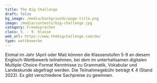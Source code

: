 ```yaml
---
title: The Big Challenge
draft: false
bg_image: /media/backgrounds/page-title.png
image: /media/contests/big-challenge.jpg
category: Fremdsprachen
class: 5. - 9. Klasse
web_url: https://www.thebigchallenge.com/de/
type: wettbewerbe
---
```

Einmal im Jahr (April oder Mai) können die Klassenstufen 5-9 an diesem Englisch-Wettbewerb teilnehmen, bei dem im unterhaltsamen digitalen Multiple-Choice-Format Kenntnisse zu Grammatik, Vokabular und Landeskunde abgefragt werden. Die Teilnahmegebühr beträgt € 4 (Stand 2022). Es gibt verschiedene Sachpreise zu gewinnen.
